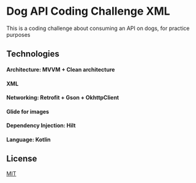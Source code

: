 # Dog API Coding Challenge XML

This is a coding challenge about consuming an API on dogs, for practice purposes

## Technologies

#### Architecture: MVVM + Clean architecture
#### XML
#### Networking: Retrofit + Gson + OkhttpClient
#### Glide for images
#### Dependency Injection: Hilt
#### Language: Kotlin

## License

[MIT](https://choosealicense.com/licenses/mit/)